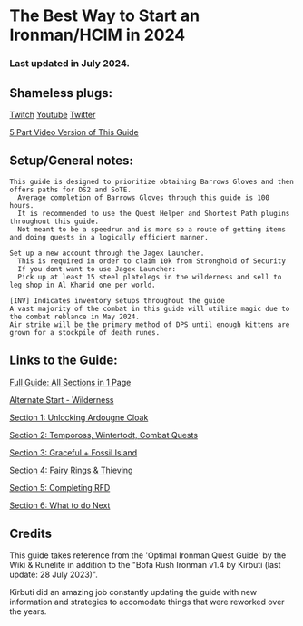 # The Best Way to Start an Ironman/HCIM in 2024
### Last updated in July 2024.

## Shameless plugs:
[Twitch](https://www.twitch.tv/Dunking_Oreos)
[Youtube](https://www.youtube.com/@Dunking_Oreos)
[Twitter](https://www.twitter.com/Dunking_Oreos)

[5 Part Video Version of This Guide](Link)

## Setup/General notes:
    This guide is designed to prioritize obtaining Barrows Gloves and then offers paths for DS2 and SoTE.
      Average completion of Barrows Gloves through this guide is 100 hours.
      It is recommended to use the Quest Helper and Shortest Path plugins throughout this guide.
      Not meant to be a speedrun and is more so a route of getting items and doing quests in a logically efficient manner.

    Set up a new account through the Jagex Launcher.
      This is required in order to claim 10k from Stronghold of Security
      If you dont want to use Jagex Launcher: 
      Pick up at least 15 steel platelegs in the wilderness and sell to leg shop in Al Kharid one per world.

    [INV] Indicates inventory setups throughout the guide
    A vast majority of the combat in this guide will utilize magic due to the combat reblance in May 2024.
    Air strike will be the primary method of DPS until enough kittens are grown for a stockpile of death runes.

## Links to the Guide:
[Full Guide: All Sections in 1 Page](https://github.com/DunkingOreos/OSRS/blob/main/Full%20Guide)

[Alternate Start - Wilderness](https://github.com/DunkingOreos/OSRS/blob/main/Wilderness%20Start) 

[Section 1: Unlocking Ardougne Cloak](https://github.com/DunkingOreos/OSRS/blob/main/Section%201%3A%20Unlocking%20Ardougne%20Cloak)

[Section 2: Tempoross, Wintertodt, Combat Quests](https://github.com/DunkingOreos/OSRS/blob/main/Section%202%3A%20Tempoross%2C%20Wintertodt%2C%20Combat%20Quests)

[Section 3: Graceful + Fossil Island](https://github.com/DunkingOreos/OSRS/blob/main/Section%203%3A%20Graceful%20%2B%20Fossil%20Island)

[Section 4: Fairy Rings & Thieving](https://github.com/DunkingOreos/OSRS/blob/main/Section%204%3A%20Fairy%20Rings%20%26%20Thieving)

[Section 5: Completing RFD](https://github.com/DunkingOreos/OSRS/blob/main/Section%205%3A%20Completing%20RFD)

[Section 6: What to do Next](https://github.com/DunkingOreos/OSRS/blob/main/Section%206:%20What%20to%20do%20Next)

## Credits
This guide takes reference from the 'Optimal Ironman Quest Guide' by the Wiki & Runelite in addition to the "Bofa Rush Ironman v1.4 by Kirbuti (last update: 28 July 2023)". 

Kirbuti did an amazing job constantly updating the guide with new information and strategies to accomodate things that were reworked over the years.	




